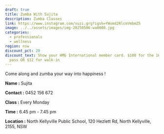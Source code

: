 ```yaml
---
draft: true
title: Zumba With Sujita
description: Zumba Classes
link: https://www.instagram.com/suzi.grg?igsh=YWxmd2RlcmVmbmZ5
image: ../../assets/images/img-20250506-wa0000.jpg
categories:
  - professionals
  - wellness
region: nsw
discount_pct: 20
discount_text: Show your HMG International member card. $100 for the 10 class
  pass OR $12 for walk-in
---
```

Come along and zumba your way into happiness ! 

**Name :** Sujita 

**Contact :** 0452 156 672

**Class :** Every Monday

**Time :** 6.45 pm - 7.45 pm

**Location :** North Kellyville Public School, 120 Hezlett Rd, North Kellyville, 2155, NSW
